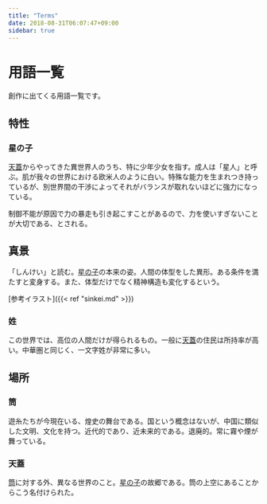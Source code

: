 ```yaml
---
title: "Terms"
date: 2018-08-31T06:07:47+09:00
sidebar: true
---
```


# 用語一覧 #
創作に出てくる用語一覧です。
<!--more-->

## 特性 ##

### 星の子 ###
[天蓋](#天蓋)からやってきた異世界人のうち、特に少年少女を指す。成人は「星人」と呼ぶ。肌が我々の世界における欧米人のように白い。特殊な能力を生まれつき持っているが、別世界間の干渉によってそれがバランスが取れないほどに強力になっている。

制御不能が原因で力の暴走も引き起こすことがあるので、力を使いすぎないことが大切である、とされる。

## 真景 ##
「しんけい」と読む。[星の子](#星の子)の本来の姿。人間の体型をした異形。ある条件を満たすと変身する。また、体型だけでなく精神構造も変化するという。

[参考イラスト]({{< ref "sinkei.md" >}})

### 姓 ###
この世界では、高位の人間だけが得られるもの。一般に[天蓋](#天蓋)の住民は所持率が高い。中華圏と同じく、一文字姓が非常に多い。

## 場所 ##

### 筒 ###

遊糸たちが今現在いる、煌史の舞台である。国という概念はないが、中国に類似した文明、文化を持つ。近代的であり、近未来的である。退廃的。常に霧や煙が舞っている。

### 天蓋 ###

[筒](#筒)に対する外、異なる世界のこと。[星の子](#星の子)の故郷である。筒の上空にあることからこう名付けられた。
